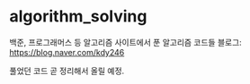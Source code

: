 # algorithm_solving
백준, 프로그래머스 등 알고리즘 사이트에서 푼 알고리즘 코드들
블로그: https://blog.naver.com/kdy246

풀었던 코드 곧 정리해서 올릴 예정.
